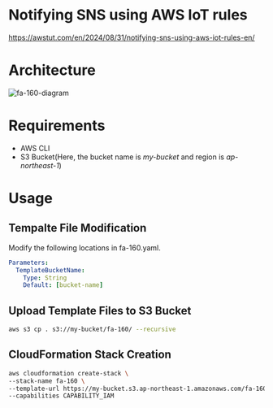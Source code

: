 # Notifying SNS using AWS IoT rules

https://awstut.com/en/2024/08/31/notifying-sns-using-aws-iot-rules-en/

# Architecture

![fa-160-diagram](https://github.com/user-attachments/assets/4aca0a54-0fa2-4022-b363-d6ddaae9d143)

# Requirements

* AWS CLI
* S3 Bucket(Here, the bucket name is *my-bucket* and region is *ap-northeast-1*)

# Usage

## Tempalte File Modification

Modify the following locations in fa-160.yaml.

```yaml
Parameters:
  TemplateBucketName:
    Type: String
    Default: [bucket-name]
```

## Upload  Template Files to S3 Bucket

```bash
aws s3 cp . s3://my-bucket/fa-160/ --recursive
```

## CloudFormation Stack Creation

```bash
aws cloudformation create-stack \
--stack-name fa-160 \
--template-url https://my-bucket.s3.ap-northeast-1.amazonaws.com/fa-160/fa-160.yaml \
--capabilities CAPABILITY_IAM
